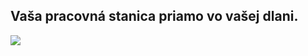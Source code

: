 ﻿<?php require("../../entete.php"); ?> <?php require("../../base.php"); ?> <?php require("../../fonctions.php"); ?>

<div id="corps">

<h2>Vaša pracovná stanica priamo vo vašej dlani.</h2>

<img src="Images/earth.png" />

</div>


